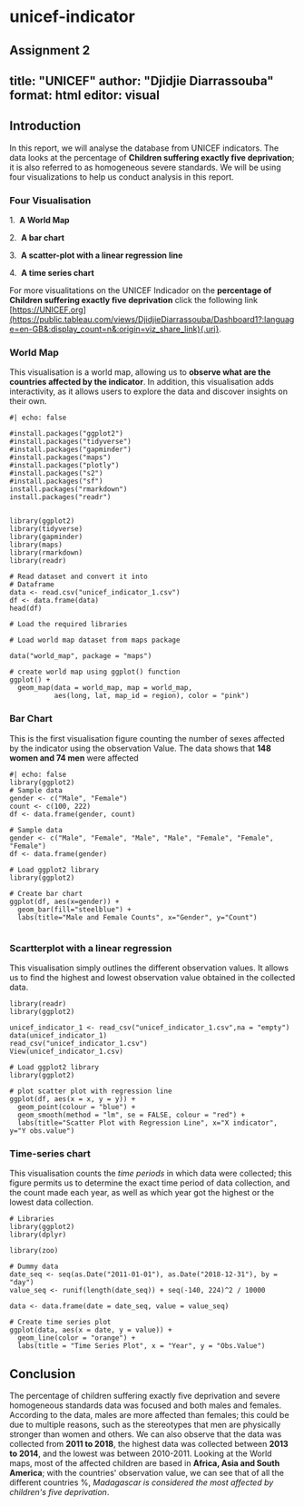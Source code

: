 # unicef-indicator
Assignment 2
---
title: "UNICEF"
author: "Djidjie Diarrassouba"
format: html
editor: visual
---

## Introduction

In this report, we will analyse the database from UNICEF indicators. The data looks at the percentage of **Children suffering exactly five deprivation**; it is also referred to as homogeneous severe standards. We will be using four visualizations to help us conduct analysis in this report.

### Four Visualisation

1.  **A World Map**

2.  **A bar chart**

3.  **A scatter-plot with a linear regression line**

4.  **A time series chart**

For more visualitations on the UNICEF Indicador on the **percentage of Children suffering exactly five deprivation** click the following link [https://UNICEF.org](https://public.tableau.com/views/DjidjieDiarrassouba/Dashboard1?:language=en-GB&:display_count=n&:origin=viz_share_link){.uri}.

### World Map

This visualisation is a world map, allowing us to **observe what are the countries affected by the indicator**. In addition, this visualisation adds interactivity, as it allows users to explore the data and discover insights on their own.

```{r}
#| echo: false

#install.packages("ggplot2")
#install.packages("tidyverse")
#install.packages("gapminder")
#install.packages("maps")
#install.packages("plotly")
#install.packages("s2")
#install.packages("sf")
install.packages("rmarkdown")
install.packages("readr")


library(ggplot2)
library(tidyverse)
library(gapminder)
library(maps)
library(rmarkdown)
library(readr)

# Read dataset and convert it into
# Dataframe
data <- read.csv("unicef_indicator_1.csv")
df <- data.frame(data)
head(df)

# Load the required libraries

# Load world map dataset from maps package

data("world_map", package = "maps")

# create world map using ggplot() function
ggplot() +
  geom_map(data = world_map, map = world_map,
           aes(long, lat, map_id = region), color = "pink")

```

### Bar Chart

This is the first visualisation figure counting the number of sexes affected by the indicator using the observation Value. The data shows that **148 women and 74 men** were affected

```{r}
#| echo: false
library(ggplot2)
# Sample data
gender <- c("Male", "Female")
count <- c(100, 222)
df <- data.frame(gender, count)

# Sample data
gender <- c("Male", "Female", "Male", "Male", "Female", "Female", "Female")
df <- data.frame(gender)

# Load ggplot2 library
library(ggplot2)

# Create bar chart
ggplot(df, aes(x=gender)) + 
  geom_bar(fill="steelblue") +
  labs(title="Male and Female Counts", x="Gender", y="Count")


```

### Scartterplot with a linear regression

This visualisation simply outlines the different observation values. It allows us to find the highest and lowest observation value obtained in the collected data.

```{r}
library(readr)
library(ggplot2)

unicef_indicator_1 <- read_csv("unicef_indicator_1.csv",na = "empty")
data(unicef_indicator_1)
read_csv("unicef_indicator_1.csv")
View(unicef_indicator_1.csv)

# Load ggplot2 library
library(ggplot2)

# plot scatter plot with regression line
ggplot(df, aes(x = x, y = y)) + 
  geom_point(colour = "blue") +
  geom_smooth(method = "lm", se = FALSE, colour = "red") +
  labs(title="Scatter Plot with Regression Line", x="X indicator", y="Y obs.value")

```

### Time-series chart

This visualisation counts the *time periods* in which data were collected; this figure permits us to determine the exact time period of data collection, and the count made each year, as well as which year got the highest or the lowest data collection.

```{r}
# Libraries
library(ggplot2)
library(dplyr)

library(zoo)

# Dummy data
date_seq <- seq(as.Date("2011-01-01"), as.Date("2018-12-31"), by = "day")
value_seq <- runif(length(date_seq)) + seq(-140, 224)^2 / 10000

data <- data.frame(date = date_seq, value = value_seq)

# Create time series plot
ggplot(data, aes(x = date, y = value)) +
  geom_line(color = "orange") +
  labs(title = "Time Series Plot", x = "Year", y = "Obs.Value")

```

## Conclusion

The percentage of children suffering exactly five deprivation and severe homogeneous standards data was focused and both males and females. According to the data, males are more affected than females; this could be due to multiple reasons, such as the stereotypes that men are physically stronger than women and others. We can also observe that the data was collected from **2011 to 2018**, the highest data was collected between **2013 to 2014**, and the lowest was between 2010-2011. Looking at the World maps, most of the affected children are based in **Africa, Asia and South America**; with the countries' observation value, we can see that of all the different countries %, *Madagascar is considered the most affected by children's five deprivation*.
